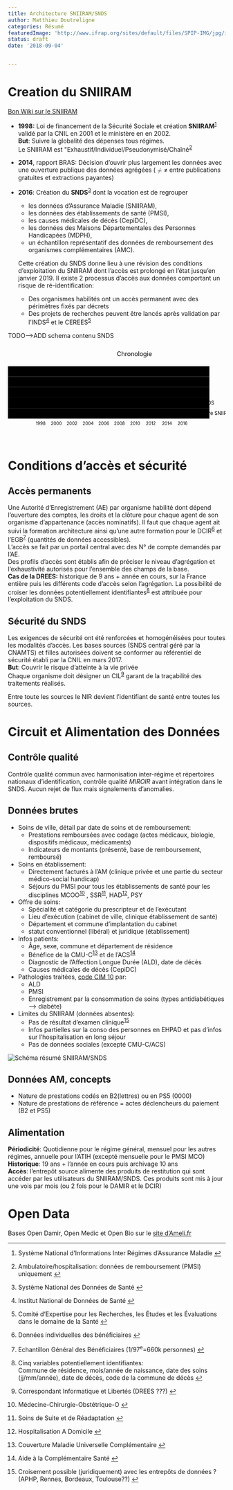 ```yaml
---
title: Architecture SNIIRAM/SNDS
author: Matthieu Doutreligne
categories: Résumé
featuredImage: 'http://www.ifrap.org/sites/default/files/SPIP-IMG/jpg/images-vitale-c.jpg'
status: draft
date: '2018-09-04'


---
```


<h1 id="creation-du-sniiram">Creation du SNIIRAM</h1>
<p><a href="http://open-data-assurance-maladie.ameli.fr/wiki-sniiram/index.php/">Bon Wiki sur le SNIIRAM</a></p>
<ul>
<li>
<p><strong>1998:</strong> Loi de financement de la Sécurité Sociale et création <strong>SNIIRAM</strong><sup class="footnote-ref"><a href="#fn1" id="fnref1">1</a></sup> validé par la CNIL en 2001 et le ministère en en 2002.<br>
<strong>But</strong>: Suivre la globalité des dépenses tous régimes.<br>
Le SNIIRAM est "Exhaustif/Individuel/Pseudonymisé/Chaîné<sup class="footnote-ref"><a href="#fn2" id="fnref2">2</a></sup></p>
</li>
<li>
<p><strong>2014</strong>, rapport BRAS: Décision d’ouvrir plus largement les données avec une ouverture publique des données agrégées (<span class="katex--inline"><span class="katex"><span class="katex-mathml"><math><semantics><mrow><mo>≠</mo></mrow><annotation encoding="application/x-tex">\neq</annotation></semantics></math></span><span class="katex-html" aria-hidden="true"><span class="base"><span class="strut" style="height: 0.931em; vertical-align: -0.215em;"></span><span class="mrel">≠</span></span></span></span></span> entre publications gratuites et extractions payantes)</p>
</li>
<li>
<p><strong>2016</strong>: Création du <strong>SNDS</strong><sup class="footnote-ref"><a href="#fn3" id="fnref3">3</a></sup> dont la vocation est de regrouper</p>
<ul>
<li>les données d’Assurance Maladie (SNIIRAM),</li>
<li>les données des établissements de santé (PMSI),</li>
<li>les causes médicales de décès (CepiDC),</li>
<li>les données des Maisons Départementales des Personnes Handicapées (MDPH),</li>
<li>un échantillon représentatif des données de remboursement des organismes complémentaires (AMC).</li>
</ul>
<p>Cette création du SNDS donne lieu à une révision des conditions d’exploitation du SNIIRAM dont l’accès est prolongé en l’état jusqu’en janvier 2019. Il existe 2 processus d’accès aux données comportant un risque de ré-identification:</p>
<ul>
<li>Des organismes habilités ont un  accès permanent avec des périmètres fixés par décrets</li>
<li>Des projets de recherches peuvent être lancés après validation par l’INDS<sup class="footnote-ref"><a href="#fn4" id="fnref4">4</a></sup> et le CEREES<sup class="footnote-ref"><a href="#fn5" id="fnref5">5</a></sup></li>
</ul>
</li>
</ul>
<p>TODO–&gt;ADD schema contenu SNDS</p>
<div class="mermaid"><svg xmlns="http://www.w3.org/2000/svg" id="mermaid-svg-tHiHRPXAx5GcwWPa" height="100%" viewBox="0 0 500 220"><g></g><g class="grid" transform="translate(75, 170)"><g class="tick" style="opacity: 1;" transform="translate(0,0)"><line y2="-135" x2="0"></line><text dy="1em" style="text-anchor: middle;" y="3" x="0" fill="#000" stroke="none" font-size="10">1998</text></g><g class="tick" style="opacity: 1;" transform="translate(36,0)"><line y2="-135" x2="0"></line><text dy="1em" style="text-anchor: middle;" y="3" x="0" fill="#000" stroke="none" font-size="10">2000</text></g><g class="tick" style="opacity: 1;" transform="translate(72,0)"><line y2="-135" x2="0"></line><text dy="1em" style="text-anchor: middle;" y="3" x="0" fill="#000" stroke="none" font-size="10">2002</text></g><g class="tick" style="opacity: 1;" transform="translate(109,0)"><line y2="-135" x2="0"></line><text dy="1em" style="text-anchor: middle;" y="3" x="0" fill="#000" stroke="none" font-size="10">2004</text></g><g class="tick" style="opacity: 1;" transform="translate(145,0)"><line y2="-135" x2="0"></line><text dy="1em" style="text-anchor: middle;" y="3" x="0" fill="#000" stroke="none" font-size="10">2006</text></g><g class="tick" style="opacity: 1;" transform="translate(181,0)"><line y2="-135" x2="0"></line><text dy="1em" style="text-anchor: middle;" y="3" x="0" fill="#000" stroke="none" font-size="10">2008</text></g><g class="tick" style="opacity: 1;" transform="translate(217,0)"><line y2="-135" x2="0"></line><text dy="1em" style="text-anchor: middle;" y="3" x="0" fill="#000" stroke="none" font-size="10">2010</text></g><g class="tick" style="opacity: 1;" transform="translate(253,0)"><line y2="-135" x2="0"></line><text dy="1em" style="text-anchor: middle;" y="3" x="0" fill="#000" stroke="none" font-size="10">2012</text></g><g class="tick" style="opacity: 1;" transform="translate(290,0)"><line y2="-135" x2="0"></line><text dy="1em" style="text-anchor: middle;" y="3" x="0" fill="#000" stroke="none" font-size="10">2014</text></g><g class="tick" style="opacity: 1;" transform="translate(326,0)"><line y2="-135" x2="0"></line><text dy="1em" style="text-anchor: middle;" y="3" x="0" fill="#000" stroke="none" font-size="10">2016</text></g><path class="domain" d="M0,0V0H350V0"></path></g><g><rect x="0" y="48" width="462.5" height="24" class="section section0"></rect><rect x="0" y="72" width="462.5" height="24" class="section section0"></rect><rect x="0" y="96" width="462.5" height="24" class="section section0"></rect><rect x="0" y="120" width="462.5" height="24" class="section section0"></rect><rect x="0" y="144" width="462.5" height="24" class="section section0"></rect></g><g><rect rx="3" ry="3" x="75" y="50" width="18" height="20" class="task  task0"></rect><rect rx="3" ry="3" x="202" y="74" width="18" height="20" class="task  task0"></rect><rect rx="3" ry="3" x="220" y="98" width="18" height="20" class="task  task0"></rect><rect rx="3" ry="3" x="401" y="122" width="18" height="20" class="task  task0"></rect><rect rx="3" ry="3" x="424" y="146" width="1" height="20" class="task  task0"></rect><text font-size="11" x="98" y="63.5" text-height="20" class="taskTextOutsideRight taskTextOutside0 ">Création SNIIRAM	</text><text font-size="11" x="225" y="87.5" text-height="20" class="taskTextOutsideRight taskTextOutside0 ">EGB (1/97)	</text><text font-size="11" x="243" y="111.5" text-height="20" class="taskTextOutsideRight taskTextOutside0 ">1er chainage PMSI	</text><text font-size="11" x="396" y="135.5" text-height="20" class="taskTextOutsideLeft taskTextOutside0 ">Création SNDS	</text><text font-size="11" x="419" y="159.5" text-height="20" class="taskTextOutsideLeft taskTextOutside0 ">Ouverture SNIIRAM/SNDS</text></g><g><text x="10" y="110" class="sectionTitle sectionTitle0">Evènements</text></g><g class="today"><line x1="449" x2="449" y1="25" y2="195" class="today"></line></g><text x="250" y="25" class="titleText">Chronologie</text></svg></div>
<h1 id="conditions-daccès-et-sécurité">Conditions d’accès et sécurité</h1>
<h2 id="accès-permanents">Accès permanents</h2>
<p>Une Autorité d’Enregistrement (AE) par organisme habilité dont dépend l’ouverture des comptes, les droits et la clôture pour chaque agent de son organisme d’appartenance (accès nominatifs). Il faut que chaque agent ait suivi la formation architecture ainsi qu’une autre formation pour le DCIR<sup class="footnote-ref"><a href="#fn6" id="fnref6">6</a></sup> et l’EGB<sup class="footnote-ref"><a href="#fn7" id="fnref7">7</a></sup> (quantités de données accessibles).<br>
L’accès se fait par  un portail central avec des N° de compte demandés par l’AE.<br>
Des profils d’accès sont établis afin de préciser le niveau d’agrégation et l’exhaustivité autorisés pour l’ensemble des champs de la base.<br>
<strong>Cas de la DREES:</strong> historique de 9 ans + année en cours, sur la France entière puis les différents code d’accès selon l’agrégation. La possibilité de croiser les données potentiellement identifiantes<sup class="footnote-ref"><a href="#fn8" id="fnref8">8</a></sup> est attribuée pour l’exploitation du SNDS.</p>
<h2 id="sécurité-du-snds">Sécurité du SNDS</h2>
<p>Les exigences de sécurité ont été renforcées et homogénéisées pour toutes les modalités d’accès. Les bases sources (SNDS central géré par la CNAMTS) et filles autorisées doivent se conformer au référentiel de sécurité établi par la CNIL en mars 2017.<br>
<strong>But</strong>: Couvrir le risque d’atteinte à la vie privée<br>
Chaque organisme doit désigner un CIL<sup class="footnote-ref"><a href="#fn9" id="fnref9">9</a></sup> garant de la traçabilité des traitements réalisés.</p>
<p>Entre toute les sources le NIR devient l’identifiant de santé entre toutes les sources.</p>
<h1 id="circuit-et-alimentation-des-données">Circuit et Alimentation des Données</h1>
<h2 id="contrôle-qualité">Contrôle qualité</h2>
<p>Contrôle qualité commun avec harmonisation inter-régime et répertoires nationaux d’identification, contrôle qualité <em>MIROIR</em> avant intégration dans le SNDS. Aucun rejet de flux mais signalements d’anomalies.</p>
<h2 id="données-brutes">Données brutes</h2>
<ul>
<li>Soins de ville, détail par date de soins et de remboursement:
<ul>
<li>Prestations remboursées avec codage (actes médicaux, biologie, dispositifs médicaux, médicaments)</li>
<li>Indicateurs de montants (présenté, base de remboursement, remboursé)</li>
</ul>
</li>
<li>Soins en établissement:
<ul>
<li>Directement facturés à l’AM (clinique privée et une partie du secteur médico-social handicap)</li>
<li>Séjours du PMSI pour tous les établissements de santé pour les disciplines MCOO<sup class="footnote-ref"><a href="#fn10" id="fnref10">10</a></sup> , SSR<sup class="footnote-ref"><a href="#fn11" id="fnref11">11</a></sup>, HAD<sup class="footnote-ref"><a href="#fn12" id="fnref12">12</a></sup>, PSY</li>
</ul>
</li>
<li>Offre de soins:
<ul>
<li>Spécialité et catégorie du prescripteur et de l’exécutant</li>
<li>Lieu d’exécution (cabinet de ville, clinique établissement de santé)</li>
<li>Département et commune d’implantation du cabinet</li>
<li>statut conventionnel (libéral) et juridique (établissement)</li>
</ul>
</li>
<li>Infos patients:
<ul>
<li>Âge, sexe, commune et département de résidence</li>
<li>Bénéfice de la CMU-C<sup class="footnote-ref"><a href="#fn13" id="fnref13">13</a></sup> et de l’ACS<sup class="footnote-ref"><a href="#fn14" id="fnref14">14</a></sup></li>
<li>Diagnostic de l’Affection Longue Durée (ALD), date de décès</li>
<li>Causes médicales de décès (CepiDC)</li>
</ul>
</li>
<li>Pathologies traitées, <a href="http://www.who.int/classifications/icd/en/">code CIM 10</a> par:
<ul>
<li>ALD</li>
<li>PMSI</li>
<li>Enregistrement par la consommation de soins (types antidiabétiques --&gt; diabète)</li>
</ul>
</li>
<li>Limites du SNIIRAM (données absentes):
<ul>
<li>Pas de résultat d’examen clinique<sup class="footnote-ref"><a href="#fn15" id="fnref15">15</a></sup></li>
<li>Infos partielles sur la conso des personnes en EHPAD et pas d’infos sur l’hospitalisation en long séjour</li>
<li>Pas de données sociales (excepté CMU-C/ACS)</li>
</ul>
</li>
</ul>
<p><img src="https://github.com/strayMat/strayMat.github.io/blob/master/_posts/images/portail%20sniiram_snds.png" alt="Schéma résumé SNIIRAM/SNDS"></p>
<h2 id="données-am--concepts">Données AM,  concepts</h2>
<ul>
<li>Nature de prestations codés en B2(lettres) ou en PS5 (0000)</li>
<li>Nature de prestations de référence = actes déclencheurs du paiement (B2 et PS5)</li>
</ul>
<h2 id="alimentation">Alimentation</h2>
<p><strong>Périodicité</strong>: Quotidienne pour le régime général, mensuel pour les autres régimes, annuelle pour l’ATIH (excepté mensuelle pour le PMSI MCO)<br>
<strong>Historique</strong>: 19 ans + l’année en cours puis archivage 10 ans<br>
<strong>Accès</strong>:  l’entrepôt source alimente des produits de restitution qui sont accéder par les utilisateurs du SNIIRAM/SNDS. Ces produits sont mis à jour une vois par mois (ou 2 fois pour le DAMIR et le DCIR)</p>
<h1 id="open-data">Open Data</h1>
<p>Bases Open Damir, Open Medic et Open Bio sur le <a href="http://open-data-assurance-maladie.ameli.fr/index.php">site d’Ameli.fr</a></p>
<hr class="footnotes-sep">
<section class="footnotes">
<ol class="footnotes-list">
<li id="fn1" class="footnote-item"><p>Système National d’Informations Inter Régimes d’Assurance Maladie <a href="#fnref1" class="footnote-backref">↩︎</a></p>
</li>
<li id="fn2" class="footnote-item"><p>Ambulatoire/hospitalisation: données de remboursement (PMSI) uniquement <a href="#fnref2" class="footnote-backref">↩︎</a></p>
</li>
<li id="fn3" class="footnote-item"><p>Système National des Données de Santé <a href="#fnref3" class="footnote-backref">↩︎</a></p>
</li>
<li id="fn4" class="footnote-item"><p>Institut National de Données de Santé <a href="#fnref4" class="footnote-backref">↩︎</a></p>
</li>
<li id="fn5" class="footnote-item"><p>Comité d’Expertise pour les Recherches, les Études et les Évaluations dans le domaine de la Santé <a href="#fnref5" class="footnote-backref">↩︎</a></p>
</li>
<li id="fn6" class="footnote-item"><p>Données individuelles des bénéficiaires <a href="#fnref6" class="footnote-backref">↩︎</a></p>
</li>
<li id="fn7" class="footnote-item"><p>Echantillon Général des Bénéficiaires (1/97<sup>e</sup>=660k personnes) <a href="#fnref7" class="footnote-backref">↩︎</a></p>
</li>
<li id="fn8" class="footnote-item"><p>Cinq variables potentiellement identifiantes:<br>
Commune de résidence, mois/année de naissance, date des soins (jj/mm/année), date de décès, code de la commune de décès <a href="#fnref8" class="footnote-backref">↩︎</a></p>
</li>
<li id="fn9" class="footnote-item"><p>Correspondant Informatique et Libertés (DREES ???) <a href="#fnref9" class="footnote-backref">↩︎</a></p>
</li>
<li id="fn10" class="footnote-item"><p>Médecine-Chirurgie-Obstétrique-O <a href="#fnref10" class="footnote-backref">↩︎</a></p>
</li>
<li id="fn11" class="footnote-item"><p>Soins de Suite et de Réadaptation <a href="#fnref11" class="footnote-backref">↩︎</a></p>
</li>
<li id="fn12" class="footnote-item"><p>Hospitalisation A Domicile <a href="#fnref12" class="footnote-backref">↩︎</a></p>
</li>
<li id="fn13" class="footnote-item"><p>Couverture Maladie Universelle Complémentaire <a href="#fnref13" class="footnote-backref">↩︎</a></p>
</li>
<li id="fn14" class="footnote-item"><p>Aide à la Complémentaire Santé <a href="#fnref14" class="footnote-backref">↩︎</a></p>
</li>
<li id="fn15" class="footnote-item"><p>Croisement possible (juridiquement) avec les entrepôts de données ? (APHP, Rennes, Bordeaux, Toulouse??) <a href="#fnref15" class="footnote-backref">↩︎</a></p>
</li>
</ol>
</section>

